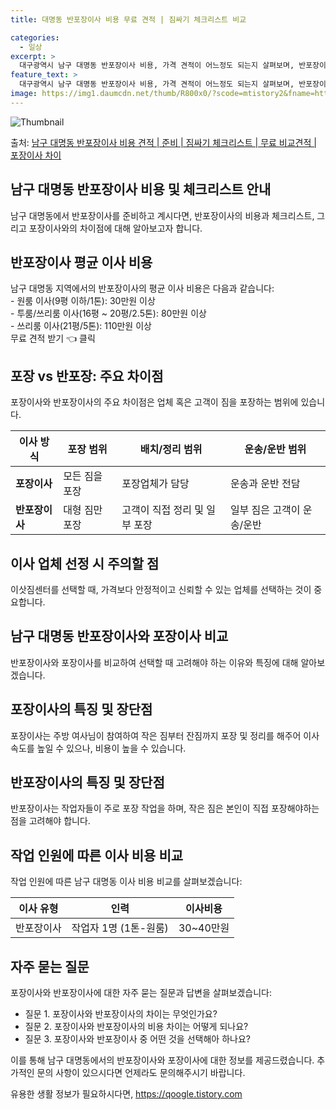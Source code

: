```yaml
---
title: 대명동 반포장이사 비용 무료 견적 | 짐싸기 체크리스트 비교

categories:
  - 일상
excerpt: >
  대구광역시 남구 대명동 반포장이사 비용, 가격 견적이 어느정도 되는지 살펴보며, 반포장이사를 준비함에 있어 짐싸기 준비 체크리스트가 무엇인지 보겠습니다. 마지막으로 포장이사와 차이점을 통해 무료 비교견적으로 어떤 것이 더 합리적인 선택인지 공유 드립니다.남구 대명동 포장이사 견적 샘플 보기 👈 클릭남구 대명동 포장이사 가격 살펴보기 👈 클릭남구 대명동 반포장이사 평균 이사 비용평수남구 대명동 평균 이사 비용원룸 이사9평 이하 (1톤)30만원~투룸/쓰리룸 이사16평 ~ 20평 (2.5톤)80만원~쓰리룸 이사21평 (5톤) ~110만원~우리집 무료 이사견적 받기 👈 클릭포장 vs 반포장: 주요 차이점이사 방식에 따른 포장과 반포장의 가장 큰 차이는 업체 혹은 고객이 짐을 포장하는 범위에 있습니다.포장이..
feature_text: >
  대구광역시 남구 대명동 반포장이사 비용, 가격 견적이 어느정도 되는지 살펴보며, 반포장이사를 준비함에 있어 짐싸기 준비 체크리스트가 무엇인지 보겠습니다. 마지막으로 포장이사와 차이점을 통해 무료 비교견적으로 어떤 것이 더 합리적인 선택인지 공유 드립니다.남구 대명동 포장이사 견적 샘플 보기 👈 클릭남구 대명동 포장이사 가격 살펴보기 👈 클릭남구 대명동 반포장이사 평균 이사 비용평수남구 대명동 평균 이사 비용원룸 이사9평 이하 (1톤)30만원~투룸/쓰리룸 이사16평 ~ 20평 (2.5톤)80만원~쓰리룸 이사21평 (5톤) ~110만원~우리집 무료 이사견적 받기 👈 클릭포장 vs 반포장: 주요 차이점이사 방식에 따른 포장과 반포장의 가장 큰 차이는 업체 혹은 고객이 짐을 포장하는 범위에 있습니다.포장이..
image: https://img1.daumcdn.net/thumb/R800x0/?scode=mtistory2&fname=https%3A%2F%2Fblog.kakaocdn.net%2Fdn%2FbgR1Jg%2FbtsHblvRoFy%2FU1aKBI9EJ9kmgXPrn4dVh0%2Fimg.webp
---
```


![Thumbnail](https://img1.daumcdn.net/thumb/R800x0/?scode=mtistory2&fname=https%3A%2F%2Fblog.kakaocdn.net%2Fdn%2FbgR1Jg%2FbtsHblvRoFy%2FU1aKBI9EJ9kmgXPrn4dVh0%2Fimg.webp)

<p>출처: <a href="https://qoogle.tistory.com/9576" rel="dofollow">남구 대명동 반포장이사 비용 견적 | 준비 | 짐싸기 체크리스트 | 무료 비교견적 | 포장이사 차이</a> </p>

## 남구 대명동 반포장이사 비용 및 체크리스트 안내

남구 대명동에서 반포장이사를 준비하고 계시다면, 반포장이사의 비용과 체크리스트, 그리고 포장이사와의 차이점에 대해 알아보고자 합니다.

## 반포장이사 평균 이사 비용

남구 대명동 지역에서의 반포장이사의 평균 이사 비용은 다음과 같습니다:  
\- 원룸 이사(9평 이하/1톤): 30만원 이상  
\- 투룸/쓰리룸 이사(16평 ~ 20평/2.5톤): 80만원 이상  
\- 쓰리룸 이사(21평/5톤): 110만원 이상  
무료 견적 받기 👈 클릭

## 포장 vs 반포장: 주요 차이점

포장이사와 반포장이사의 주요 차이점은 업체 혹은 고객이 짐을 포장하는 범위에 있습니다.

**이사 방식** | **포장 범위** | **배치/정리 범위** | **운송/운반 범위**  
---|---|---|---  
**포장이사** | 모든 짐을 포장 | 포장업체가 담당 | 운송과 운반 전담  
**반포장이사** | 대형 짐만 포장 | 고객이 직접 정리 및 일부 포장 | 일부 짐은 고객이 운송/운반  
  
## 이사 업체 선정 시 주의할 점

이삿짐센터를 선택할 때, 가격보다 안정적이고 신뢰할 수 있는 업체를 선택하는 것이 중요합니다.

## 남구 대명동 반포장이사와 포장이사 비교

반포장이사와 포장이사를 비교하여 선택할 때 고려해야 하는 이유와 특징에 대해 알아보겠습니다.

## 포장이사의 특징 및 장단점

포장이사는 주방 여사님이 참여하여 작은 짐부터 잔짐까지 포장 및 정리를 해주어 이사 속도를 높일 수 있으나, 비용이 높을 수 있습니다.

## 반포장이사의 특징 및 장단점

반포장이사는 작업자들이 주로 포장 작업을 하며, 작은 짐은 본인이 직접 포장해야하는 점을 고려해야 합니다.

## 작업 인원에 따른 이사 비용 비교

작업 인원에 따른 남구 대명동 이사 비용 비교를 살펴보겠습니다:

**이사 유형** | **인력** | **이사비용**  
---|---|---  
반포장이사 | 작업자 1명 (1톤-원룸) | 30~40만원  
  
## 자주 묻는 질문

포장이사와 반포장이사에 대한 자주 묻는 질문과 답변을 살펴보겠습니다:

  * 질문 1. 포장이사와 반포장이사의 차이는 무엇인가요?
  * 질문 2. 포장이사와 반포장이사의 비용 차이는 어떻게 되나요?
  * 질문 3. 포장이사와 반포장이사 중 어떤 것을 선택해아 하나요?

이를 통해 남구 대명동에서의 반포장이사와 포장이사에 대한 정보를 제공드렸습니다. 추가적인 문의 사항이 있으시다면 언제라도 문의해주시기
바랍니다.

 

유용한 생활 정보가 필요하시다면, <a href="https://qoogle.tistory.com" rel="dofollow">https://qoogle.tistory.com</a>


